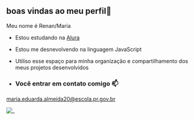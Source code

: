 ## boas vindas ao meu perfil💙

Meu nome é Renan/Maria

- Estou estudando na [Alura](https://www.alura.com.br)
- Estou me desnevolvendo na linguagem JavaScript
- Utiliso esse espaço para minha organização e compartilhamento dos meus projetos desenvolvidos

- ### Você entrar em contato comigo 📫

 maria.eduarda.almeida20@escola.pr.gov.br



![_](https://media.tenor.com/IRsKuckW418AAAAM/come-here-deadpool.gif)
